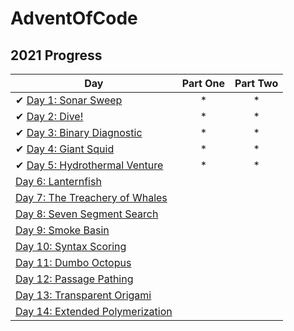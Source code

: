 # AdventOfCode

## 2021 Progress

| Day                                                                                    | Part One | Part Two |
|----------------------------------------------------------------------------------------|:--------:|:--------:|
| ✔ [Day 1: Sonar Sweep](src/com/aoc/Day01/Day01.java)                                   |   *    |   *    |
| ✔ [Day 2: Dive!](src/com/aoc/Day02/Day02.java)                                         |   *    |   *    |
| ✔ [Day 3: Binary Diagnostic](src/com/aoc/Day03/Day03.java )   |   *    |   *    |
| ✔ [Day 4: Giant Squid](src/com/aoc/Day04/Day04.java)    |   *    |    *    |
| ✔ [Day 5: Hydrothermal Venture](src/com/aoc/Day05/Day05.java) |   *     |   *    |
|   [Day 6: Lanternfish]() |        |        |
|   [Day 7: The Treachery of Whales]() |        |        |
|   [Day 8: Seven Segment Search]() |        |        |
|   [Day 9: Smoke Basin]() |        |        |
|   [Day 10: Syntax Scoring]() |        |        |
|   [Day 11: Dumbo Octopus]() |        |        |
|   [Day 12: Passage Pathing]() |        |        |
|   [Day 13: Transparent Origami]() |        |        |
|   [Day 14: Extended Polymerization]() |        |        |
